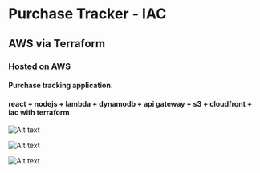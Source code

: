 # Purchase Tracker - IAC

## AWS via Terraform

### [Hosted on AWS](https://d37py4724x04y4.cloudfront.net)

#### Purchase tracking application.

#### react + nodejs + lambda + dynamodb + api gateway + s3 + cloudfront + iac with terraform

![Alt text](https://raw.githubusercontent.com/brandonvio/purchase-tracker-ioc/master/desktop-screenshots/PurchaseTracker04.png "Workstation screenshot...")

![Alt text](https://raw.githubusercontent.com/brandonvio/purchase-tracker-ioc/master/desktop-screenshots/PurchaseTracker03.png "Workstation screenshot...")

![Alt text](https://raw.githubusercontent.com/brandonvio/purchase-tracker-ioc/master/desktop-screenshots/PurchaseTracker02.png "Workstation screenshot...")
